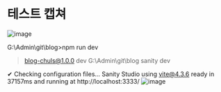 # 테스트 캡쳐

![image](https://github.com/chuls-hops/blog-chuls/assets/98098974/d210d886-551f-4797-83e1-22eebbbecd18)


G:\Admin\git\blog>npm run dev

> blog-chuls@1.0.0 dev G:\Admin\git\blog
> sanity dev

✔ Checking configuration files...
Sanity Studio using vite@4.3.6 ready in 37157ms and running at http://localhost:3333/
![image](https://github.com/chuls-hops/blog-chuls/assets/98098974/e3963ffa-9b45-49a6-bf31-c09d3d98281e)

